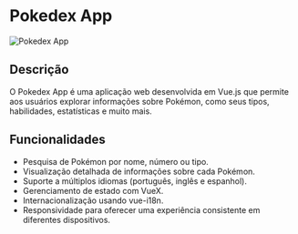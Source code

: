 # Pokedex App

![Pokedex App](link_para_imagem)

## Descrição

O Pokedex App é uma aplicação web desenvolvida em Vue.js que permite aos usuários explorar informações sobre Pokémon, como seus tipos, habilidades, estatísticas e muito mais.

## Funcionalidades

- Pesquisa de Pokémon por nome, número ou tipo.
- Visualização detalhada de informações sobre cada Pokémon.
- Suporte a múltiplos idiomas (português, inglês e espanhol).
- Gerenciamento de estado com VueX.
- Internacionalização usando vue-i18n.
- Responsividade para oferecer uma experiência consistente em diferentes dispositivos.
